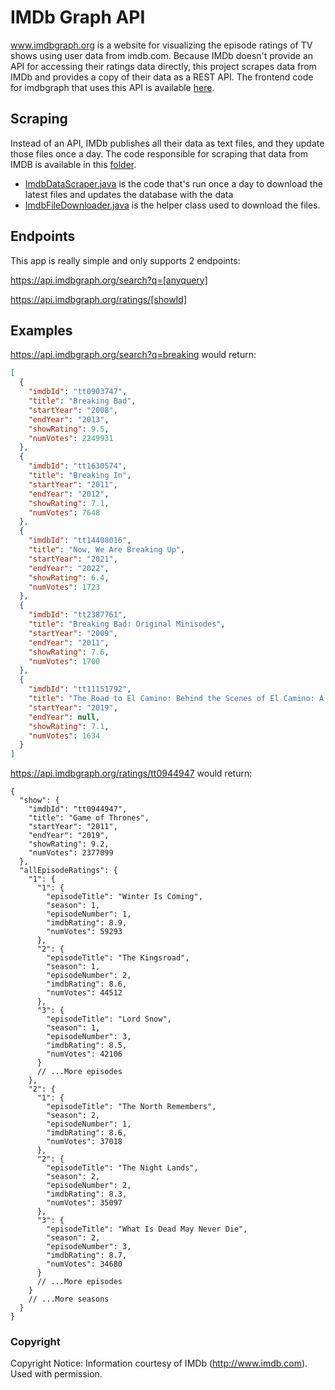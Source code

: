 # IMDb Graph API

www.imdbgraph.org is a website for visualizing the episode ratings of TV shows
using user data from imdb.com. Because IMDb doesn't provide an API for accessing 
their ratings data directly, this project scrapes data from IMDb and provides a copy of
their data as a REST API. The frontend code for imdbgraph that uses this API is available [here](https://gitlab.com/aamini11/imdbgraph-client).

## Scraping 
Instead of an API, IMDb publishes all their data as text files, and they update
those files once a day. The code responsible for scraping that data from IMDB is
available in this [folder](src/main/java/org/aria/imdbgraph/api/ratings/scraper).

- [ImdbDataScraper.java](src/main/java/org/aria/imdbgraph/api/ratings/ImdbDataScraper.java)
is the code that's run once a day to download the latest files and updates the
database with the data
- [ImdbFileDownloader.java](src/main/java/org/aria/imdbgraph/api/ratings/ImdbFileDownloader.java)
is the helper class used to download the files.

## Endpoints

This app is really simple and only supports 2 endpoints:

https://api.imdbgraph.org/search?q=[anyquery]

https://api.imdbgraph.org/ratings/[showId]

## Examples 

https://api.imdbgraph.org/search?q=breaking would return:

```json
[
  {
    "imdbId": "tt0903747",
    "title": "Breaking Bad",
    "startYear": "2008",
    "endYear": "2013",
    "showRating": 9.5,
    "numVotes": 2249931
  },
  {
    "imdbId": "tt1630574",
    "title": "Breaking In",
    "startYear": "2011",
    "endYear": "2012",
    "showRating": 7.1,
    "numVotes": 7648
  },
  {
    "imdbId": "tt14408016",
    "title": "Now, We Are Breaking Up",
    "startYear": "2021",
    "endYear": "2022",
    "showRating": 6.4,
    "numVotes": 1723
  },
  {
    "imdbId": "tt2387761",
    "title": "Breaking Bad: Original Minisodes",
    "startYear": "2009",
    "endYear": "2011",
    "showRating": 7.6,
    "numVotes": 1700
  },
  {
    "imdbId": "tt11151792",
    "title": "The Road to El Camino: Behind the Scenes of El Camino: A Breaking Bad Movie",
    "startYear": "2019",
    "endYear": null,
    "showRating": 7.1,
    "numVotes": 1634
  }
]
```

https://api.imdbgraph.org/ratings/tt0944947 would return:

```json5
{
  "show": {
    "imdbId": "tt0944947",
    "title": "Game of Thrones",
    "startYear": "2011",
    "endYear": "2019",
    "showRating": 9.2,
    "numVotes": 2377099
  },
  "allEpisodeRatings": {
    "1": {
      "1": {
        "episodeTitle": "Winter Is Coming",
        "season": 1,
        "episodeNumber": 1,
        "imdbRating": 8.9,
        "numVotes": 59293
      },
      "2": {
        "episodeTitle": "The Kingsroad",
        "season": 1,
        "episodeNumber": 2,
        "imdbRating": 8.6,
        "numVotes": 44512
      },
      "3": {
        "episodeTitle": "Lord Snow",
        "season": 1,
        "episodeNumber": 3,
        "imdbRating": 8.5,
        "numVotes": 42106
      }
      // ...More episodes
    },
    "2": {
      "1": {
        "episodeTitle": "The North Remembers",
        "season": 2,
        "episodeNumber": 1,
        "imdbRating": 8.6,
        "numVotes": 37018
      },
      "2": {
        "episodeTitle": "The Night Lands",
        "season": 2,
        "episodeNumber": 2,
        "imdbRating": 8.3,
        "numVotes": 35097
      },
      "3": {
        "episodeTitle": "What Is Dead May Never Die",
        "season": 2,
        "episodeNumber": 3,
        "imdbRating": 8.7,
        "numVotes": 34680
      }
      // ...More episodes
    }
    // ...More seasons
  }
}
```

### Copyright
Copyright Notice: Information courtesy of IMDb (http://www.imdb.com). Used with permission.
